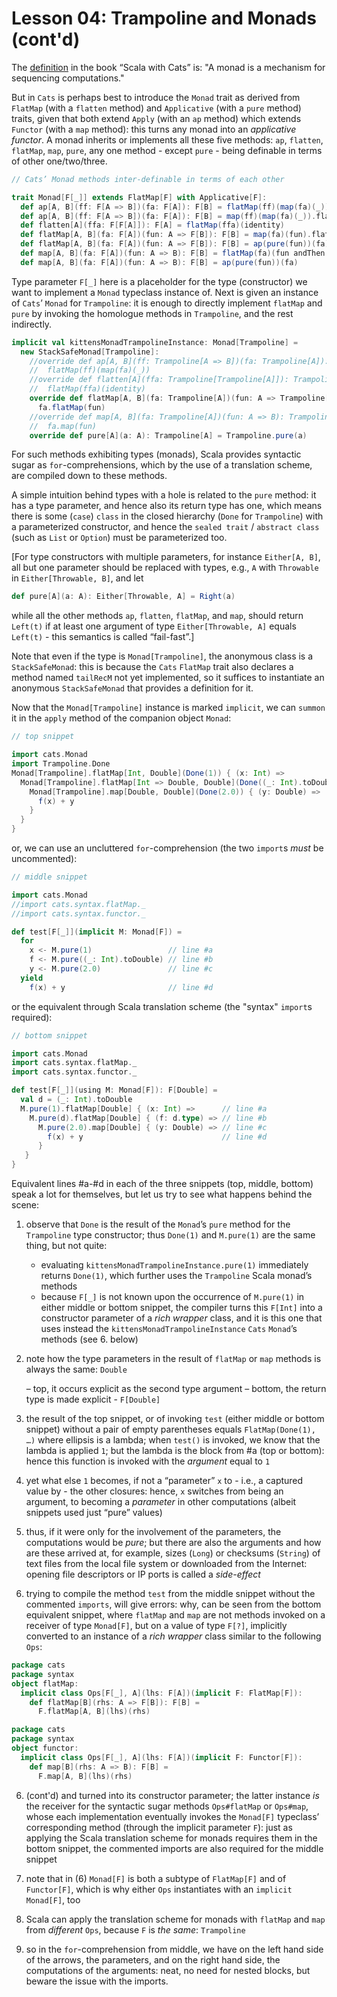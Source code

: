 Lesson 04: Trampoline and Monads (cont'd)
=========================================

The [definition](https://scalawithcats.com/dist/scala-with-cats-1.html#what-is-a-monad) in the book “Scala with Cats” is:
"A monad is a mechanism for sequencing computations."

But in `Cats` is perhaps best to introduce the `Monad` trait as derived from `FlatMap` (with a `flatten` method) and
`Applicative` (with a `pure` method) traits, given that both extend `Apply` (with an `ap` method) which extends `Functor`
(with a `map` method): this turns any monad into an _applicative functor_. A monad inherits or implements all these five
methods: `ap`, `flatten`, `flatMap`, `map`, `pure`, any one method - except `pure` - being definable in terms of other
one/two/three.

```Scala
// Cats’ Monad methods inter-definable in terms of each other

trait Monad[F[_]] extends FlatMap[F] with Applicative[F]:
  def ap[A, B](ff: F[A => B])(fa: F[A]): F[B] = flatMap(ff)(map(fa)(_))
  def ap[A, B](ff: F[A => B])(fa: F[A]): F[B] = map(ff)(map(fa)(_)).flatten
  def flatten[A](ffa: F[F[A]]): F[A] = flatMap(ffa)(identity)
  def flatMap[A, B](fa: F[A])(fun: A => F[B]): F[B] = map(fa)(fun).flatten
  def flatMap[A, B](fa: F[A])(fun: A => F[B]): F[B] = ap(pure(fun))(fa).flatten
  def map[A, B](fa: F[A])(fun: A => B): F[B] = flatMap(fa)(fun andThen pure)
  def map[A, B](fa: F[A])(fun: A => B): F[B] = ap(pure(fun))(fa)
```

Type parameter `F[_]` here is a placeholder for the type (constructor) we want to implement a `Monad` typeclass instance of.
Next is  given an instance of `Cats`’ `Monad` for `Trampoline`: it is enough to directly implement `flatMap` and `pure` by
invoking the homologue methods in `Trampoline`, and the rest indirectly.

```Scala
implicit val kittensMonadTrampolineInstance: Monad[Trampoline] =
  new StackSafeMonad[Trampoline]:
    //override def ap[A, B](ff: Trampoline[A => B])(fa: Trampoline[A]): Trampoline[B] =
    //  flatMap(ff)(map(fa)(_))
    //override def flatten[A](ffa: Trampoline[Trampoline[A]]): Trampoline[A] =
    //  flatMap(ffa)(identity)
    override def flatMap[A, B](fa: Trampoline[A])(fun: A => Trampoline[B]): Trampoline[B] =
      fa.flatMap(fun)
    //override def map[A, B](fa: Trampoline[A])(fun: A => B): Trampoline[B] =
    //  fa.map(fun)
    override def pure[A](a: A): Trampoline[A] = Trampoline.pure(a)
```

For such methods exhibiting types (monads), Scala provides syntactic sugar as `for`-comprehensions, which by the use of a
translation scheme, are compiled down to these methods.

A simple intuition behind types with a hole is related to the `pure` method: it has a type parameter, and hence also its
return type has one, which means there is some (`case`) `class` in the closed hierarchy (`Done` for `Trampoline`) with a
parameterized constructor, and hence the `sealed trait` / `abstract class` (such as `List` or `Option`) must be parameterized
too.

[For type constructors with multiple parameters, for instance `Either[A, B]`, all but one parameter should be replaced with
types, e.g., `A` with `Throwable` in `Either[Throwable, B]`, and let

```Scala
def pure[A](a: A): Either[Throwable, A] = Right(a)
```

while all the other methods `ap`, `flatten`, `flatMap`, and `map`, should return `Left(t)` if at least one argument of type
`Either[Throwable, A]` equals `Left(t)` - this semantics is called “fail-fast”.]

Note that even if the type is `Monad[Trampoline]`, the anonymous class is a `StackSafeMonad`: this is because the `Cats`
`FlatMap` trait also declares a method named `tailRecM` not yet implemented, so it suffices to instantiate an anonymous
`StackSafeMonad` that provides a definition for it.

Now that the `Monad[Trampoline]` instance is marked `implicit`, we can `summon` it in the `apply` method of the companion
object `Monad`:

```Scala
// top snippet

import cats.Monad
import Trampoline.Done
Monad[Trampoline].flatMap[Int, Double](Done(1)) { (x: Int) =>                                       // line #a
  Monad[Trampoline].flatMap[Int => Double, Double](Done((_: Int).toDouble)) { (f: Int => Double) => // line #b
    Monad[Trampoline].map[Double, Double](Done(2.0)) { (y: Double) =>                               // line #c
      f(x) + y                                                                                      // line #d
    }
  }
}
```

or, we can use an uncluttered `for`-comprehension (the two `import`s _must_ be uncommented):

```Scala
// middle snippet

import cats.Monad
//import cats.syntax.flatMap._
//import cats.syntax.functor._

def test[F[_]](implicit M: Monad[F]) =
  for
    x <- M.pure(1)                 // line #a
    f <- M.pure((_: Int).toDouble) // line #b
    y <- M.pure(2.0)               // line #c
  yield
    f(x) + y                       // line #d
```

or the equivalent through Scala translation scheme (the "syntax" `import`s required):

```Scala
// bottom snippet

import cats.Monad
import cats.syntax.flatMap._
import cats.syntax.functor._

def test[F[_]](using M: Monad[F]): F[Double] =
  val d = (_: Int).toDouble
  M.pure(1).flatMap[Double] { (x: Int) =>      // line #a
    M.pure(d).flatMap[Double] { (f: d.type) => // line #b
      M.pure(2.0).map[Double] { (y: Double) => // line #c
        f(x) + y                               // line #d
      }
   }
}
```

Equivalent lines #a-#d in each of the three snippets (top, middle, bottom) speak a lot for themselves, but let us try to see
what happens behind the scene:

1. observe that `Done` is the result of the `Monad`’s `pure` method for the `Trampoline` type constructor; thus `Done(1)` and
   `M.pure(1)` are the same thing, but not quite:

   - evaluating `kittensMonadTrampolineInstance.pure(1)` immediately returns `Done(1)`, which further uses the `Trampoline`
     Scala monad’s methods
   - because `F[_]` is not known upon the occurrence of `M.pure(1)` in either middle or bottom snippet, the compiler turns
     this `F[Int]` into a constructor parameter of a _rich wrapper_ class, and it is this one that uses instead the
     `kittensMonadTrampolineInstance` `Cats` `Monad`’s methods (see 6. below)

1. note how the type parameters in the result of `flatMap` or `map` methods is always the same: `Double`

   – top, it occurs explicit as the second type argument
   – bottom, the return type is made explicit - `F[Double]`

1. the result of the top snippet, or of invoking `test` (either middle or bottom snippet) without a pair of empty parentheses
   equals `FlatMap(Done(1), …)` where ellipsis is a lambda; when `test()` is invoked, we know that the lambda is applied `1`;
   but the lambda is the block from #a (top or bottom): hence this function is invoked with the _argument_ equal to `1`

1. yet what else `1` becomes, if not a “parameter” `x` to - i.e., a captured value by - the other closures: hence, `x`
   switches from being an argument, to becoming a _parameter_ in other computations (albeit snippets used just “pure” values)

1. thus, if it were only for the involvement of the parameters, the computations would be _pure_; but there are also the
   arguments and how are these arrived at, for example, sizes (`Long`) or checksums (`String`) of text files from the local
   file system or downloaded from the Internet: opening file descriptors or IP ports is called a _side-effect_

1. trying to compile the method `test` from the middle snippet without the commented `imports`, will give errors: why, can be
   seen from the bottom equivalent snippet, where `flatMap` and `map` are not methods invoked on a receiver of type
   `Monad[F]`, but on a value of type `F[?]`, implicitly converted to an instance of a _rich wrapper_ class similar to the
   following `Ops`:

```Scala
package cats
package syntax
object flatMap:
  implicit class Ops[F[_], A](lhs: F[A])(implicit F: FlatMap[F]):
    def flatMap[B](rhs: A => F[B]): F[B] =
      F.flatMap[A, B](lhs)(rhs)
```

```Scala
package cats
package syntax
object functor:
  implicit class Ops[F[_], A](lhs: F[A])(implicit F: Functor[F]):
    def map[B](rhs: A => B): F[B] =
      F.map[A, B](lhs)(rhs)
```

6. (cont'd)
   and turned into its constructor parameter; the latter instance _is_ the receiver for the syntactic sugar methods
   `Ops#flatMap` or `Ops#map`, whose each implementation eventually invokes the `Monad[F]` typeclass’ corresponding method
   (through the implicit parameter `F`): just as applying the Scala translation scheme for monads requires them in the bottom
   snippet, the commented imports are also required for the middle snippet

6. note that in (6) `Monad[F]` is both a subtype of `FlatMap[F]` and of `Functor[F]`, which is why either `Ops` instantiates
   with an `implicit` `Monad[F]`, too

6. Scala can apply the translation scheme for monads with `flatMap` and `map` from _different_ `Ops`, because `F` is _the
   same_: `Trampoline`

6. so in the `for`-comprehension from middle, we have on the left hand side of the arrows, the parameters, and on the right
   hand side, the computations of the arguments: neat, no need for nested blocks, but beware the issue with the imports.
